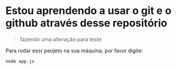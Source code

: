 # Estou aprendendo a usar o git e o github através desse repositório

>fazendo uma alteração para teste

Para rodar essr peojeto na sua máquina, por favor digite:

```
node app.js
```
